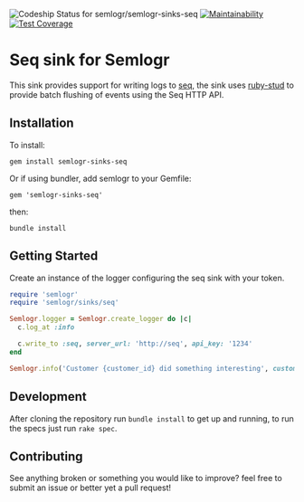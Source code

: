 ![Codeship Status for semlogr/semlogr-sinks-seq](https://codeship.com/projects/f9d58b10-15c6-0136-e7ad-1a0f3e5cdd95/status?branch=master)
[![Maintainability](https://api.codeclimate.com/v1/badges/fffee3ba60898aa5f437/maintainability)](https://codeclimate.com/github/semlogr/semlogr-sinks-seq/maintainability)
[![Test Coverage](https://api.codeclimate.com/v1/badges/fffee3ba60898aa5f437/test_coverage)](https://codeclimate.com/github/semlogr/semlogr-sinks-seq/test_coverage)

# Seq sink for Semlogr

This sink provides support for writing logs to [seq](https://getseq.net/), the sink uses [ruby-stud](https://github.com/jordansissel/ruby-stud) to provide batch flushing of events using the Seq HTTP API.

## Installation

To install:

    gem install semlogr-sinks-seq

Or if using bundler, add semlogr to your Gemfile:

    gem 'semlogr-sinks-seq'

then:

    bundle install

## Getting Started

Create an instance of the logger configuring the seq sink with your token.

```ruby
require 'semlogr'
require 'semlogr/sinks/seq'

Semlogr.logger = Semlogr.create_logger do |c|
  c.log_at :info

  c.write_to :seq, server_url: 'http://seq', api_key: '1234'
end

Semlogr.info('Customer {customer_id} did something interesting', customer_id: 1234)
```

## Development

After cloning the repository run `bundle install` to get up and running, to run the specs just run `rake spec`.

## Contributing

See anything broken or something you would like to improve? feel free to submit an issue or better yet a pull request!
